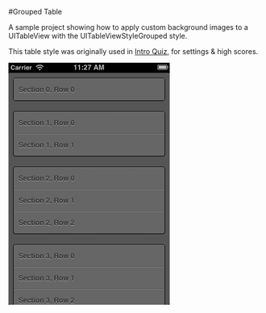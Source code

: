 #Grouped Table

A sample project showing how to apply custom background images to a UITableView with the UITableViewStyleGrouped style.

This table style was originally used in [Intro Quiz](http://rndsq.com/introquiz), for settings & high scores.

![ScreenShot](screenshot.png)
